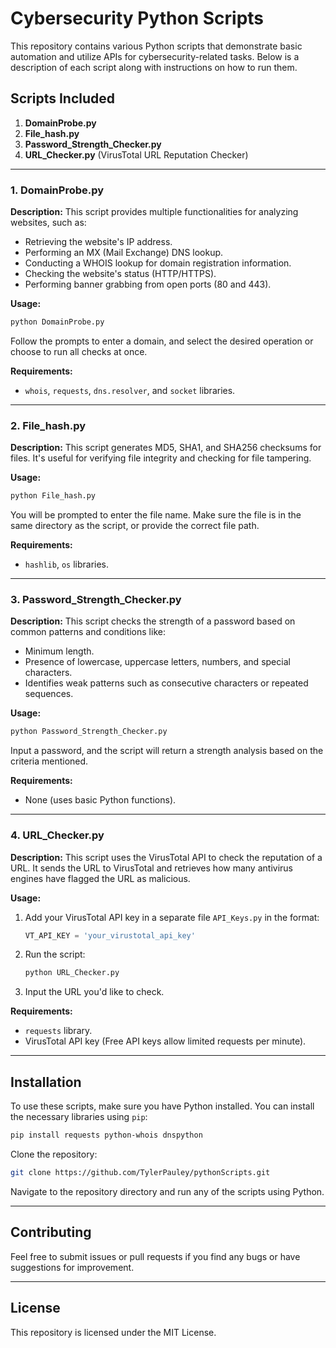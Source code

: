 
# Cybersecurity Python Scripts

This repository contains various Python scripts that demonstrate basic automation and utilize APIs for cybersecurity-related tasks. Below is a description of each script along with instructions on how to run them.

## Scripts Included

1. **DomainProbe.py**
2. **File_hash.py**
3. **Password_Strength_Checker.py**
4. **URL_Checker.py** (VirusTotal URL Reputation Checker)

---

### 1. DomainProbe.py

**Description:**
This script provides multiple functionalities for analyzing websites, such as:
- Retrieving the website's IP address.
- Performing an MX (Mail Exchange) DNS lookup.
- Conducting a WHOIS lookup for domain registration information.
- Checking the website's status (HTTP/HTTPS).
- Performing banner grabbing from open ports (80 and 443).

**Usage:**
```bash
python DomainProbe.py
```
Follow the prompts to enter a domain, and select the desired operation or choose to run all checks at once.

**Requirements:**
- `whois`, `requests`, `dns.resolver`, and `socket` libraries.

---

### 2. File_hash.py

**Description:**
This script generates MD5, SHA1, and SHA256 checksums for files. It's useful for verifying file integrity and checking for file tampering.

**Usage:**
```bash
python File_hash.py
```
You will be prompted to enter the file name. Make sure the file is in the same directory as the script, or provide the correct file path.

**Requirements:**
- `hashlib`, `os` libraries.

---

### 3. Password_Strength_Checker.py

**Description:**
This script checks the strength of a password based on common patterns and conditions like:
- Minimum length.
- Presence of lowercase, uppercase letters, numbers, and special characters.
- Identifies weak patterns such as consecutive characters or repeated sequences.

**Usage:**
```bash
python Password_Strength_Checker.py
```
Input a password, and the script will return a strength analysis based on the criteria mentioned.

**Requirements:**
- None (uses basic Python functions).

---

### 4. URL_Checker.py

**Description:**
This script uses the VirusTotal API to check the reputation of a URL. It sends the URL to VirusTotal and retrieves how many antivirus engines have flagged the URL as malicious.

**Usage:**
1. Add your VirusTotal API key in a separate file `API_Keys.py` in the format:
   ```python
   VT_API_KEY = 'your_virustotal_api_key'
   ```
2. Run the script:
   ```bash
   python URL_Checker.py
   ```
3. Input the URL you'd like to check.

**Requirements:**
- `requests` library.
- VirusTotal API key (Free API keys allow limited requests per minute).

---

## Installation

To use these scripts, make sure you have Python installed. You can install the necessary libraries using `pip`:

```bash
pip install requests python-whois dnspython
```

Clone the repository:

```bash
git clone https://github.com/TylerPauley/pythonScripts.git
```

Navigate to the repository directory and run any of the scripts using Python.

---

## Contributing

Feel free to submit issues or pull requests if you find any bugs or have suggestions for improvement.

---

## License

This repository is licensed under the MIT License.
